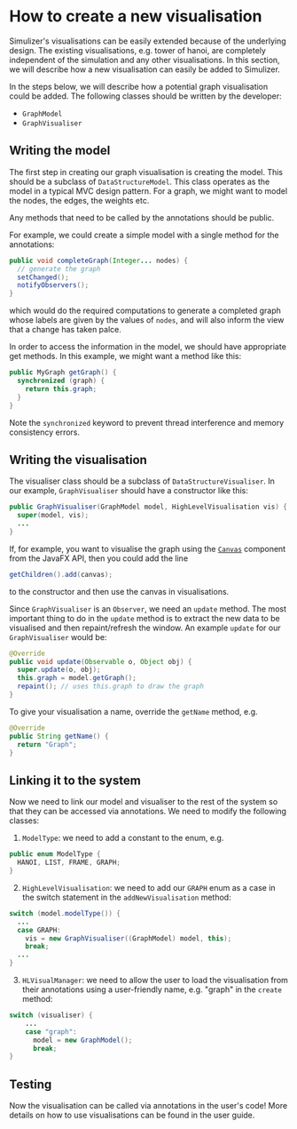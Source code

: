 # How to create a new visualisation #
Simulizer's visualisations can be easily extended because of the underlying design. The existing visualisations, e.g. tower of hanoi, are completely independent of the simulation and any other visualisations. In this section, we will describe how a new visualisation can easily be added to Simulizer.

In the steps below, we will describe how a potential graph visualisation could be added. The following classes should be written by the developer:

- `GraphModel`
- `GraphVisualiser`

## Writing the model ##
The first step in creating our graph visualisation is creating the model. This should be a subclass of `DataStructureModel`. This class operates as the model in a typical MVC design pattern. For a graph, we might want to model the nodes, the edges, the weights etc.

Any methods that need to be called by the annotations should be public.

 For example, we could create a simple model with a single method for the annotations:

```java
public void completeGraph(Integer... nodes) {
  // generate the graph
  setChanged();
  notifyObservers();
}
```

which would do the required computations to generate a completed graph whose labels are given by the values of `nodes`, and will also inform the view that a change has taken palce.

In order to access the information in the model, we should have appropriate get methods. In this example, we might want a method like this:

```java
public MyGraph getGraph() {
  synchronized (graph) {
    return this.graph;
  }
}
```

Note the `synchronized` keyword to prevent thread interference and memory consistency errors.

## Writing the visualisation ##
The visualiser class should be a subclass of `DataStructureVisualiser`. In our example, `GraphVisualiser` should have a constructor like this:

```java
public GraphVisualiser(GraphModel model, HighLevelVisualisation vis) {
  super(model, vis);
  ...
}
```

If, for example, you want to visualise the graph using the [`Canvas`](https://docs.oracle.com/javase/8/javafx/api/javafx/scene/canvas/Canvas.html) component from the JavaFX API, then you could add the line

```java
getChildren().add(canvas);
```

to the constructor and then use the canvas in visualisations.

Since `GraphVisualiser` is an `Observer`, we need an `update` method. The most important thing to do in the `update` method is to extract the new data to be visualised and then repaint/refresh the window. An example `update` for our `GraphVisualiser` would be:

```java
@Override
public void update(Observable o, Object obj) {
  super.update(o, obj);
  this.graph = model.getGraph();
  repaint(); // uses this.graph to draw the graph
}
```

To give your visualisation a name, override the `getName` method, e.g.

```java
@Override
public String getName() {
  return "Graph";
}
```

## Linking it to the system ##
Now we need to link our model and visualiser to the rest of the system so that they can be accessed via annotations. We need to modify the following classes:

1. `ModelType`: we need to add a constant to the enum, e.g.
  ```java
  public enum ModelType {
    HANOI, LIST, FRAME, GRAPH;
  }
  ```
2. `HighLevelVisualisation`: we need to add our `GRAPH` enum as a case in the switch statement in the `addNewVisualisation` method:
  ```java
  switch (model.modelType()) {
    ...
    case GRAPH:
      vis = new GraphVisualiser((GraphModel) model, this);
      break;
    ...
  }
  ```
3. `HLVisualManager`: we need to allow the user to load the visualisation from their annotations using a user-friendly name, e.g. "graph" in the `create` method:
  ```java
  switch (visualiser) {
      ...
      case "graph":
        model = new GraphModel();
        break;
  }
  ```

## Testing ##
Now the visualisation can be called via annotations in the user's code! More details on how to use visualisations can be found in the user guide.
